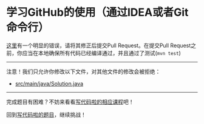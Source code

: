 # 学习GitHub的使用（通过IDEA或者Git命令行）

[这里](https://github.com/hcsp/fix-add-function/blob/master/src/main/java/Solution.java)有一个明显的错误，请将其修正后提交Pull Request。在提交Pull Request之前，你应当在本地确保所有代码已经编译通过，并且通过了测试(`mvn test`)

-----
注意！我们只允许你修改以下文件，对其他文件的修改会被拒绝：
- [src/main/java/Solution.java](https://github.com/hcsp/fix-add-function/blob/master/src/main/java/Solution.java)
-----


完成题目有困难？不妨来看看[写代码啦的相应课程](https://xiedaimala.com/tasks/bd34186b-63f2-4e2d-9145-0c61e2cc0f63/video_tutorials/0378de3c-cfd0-4b2d-b8fc-d04b6f613777)吧！

回到[写代码啦的题目](https://xiedaimala.com/tasks/bd34186b-63f2-4e2d-9145-0c61e2cc0f63/quizzes/4d1d2c45-bbc3-499e-9550-f3e35066eecb)，继续挑战！

